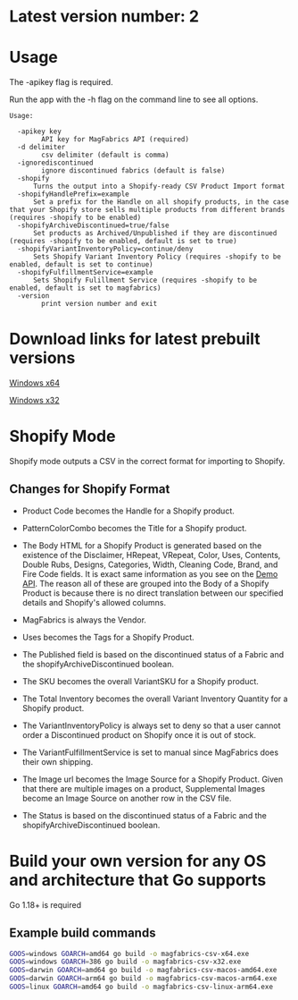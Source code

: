 # Latest version number: 2

# Usage

The -apikey flag is required.

Run the app with the -h flag on the command line to see all options.

```
Usage:

  -apikey key
        API key for MagFabrics API (required)
  -d delimiter
        csv delimiter (default is comma)
  -ignorediscontinued
        ignore discontinued fabrics (default is false)
  -shopify
      Turns the output into a Shopify-ready CSV Product Import format
  -shopifyHandlePrefix=example
      Set a prefix for the Handle on all shopify products, in the case that your Shopify store sells multiple products from different brands (requires -shopify to be enabled)
  -shopifyArchiveDiscontinued=true/false
      Set products as Archived/Unpublished if they are discontinued (requires -shopify to be enabled, default is set to true)
  -shopifyVariantInventoryPolicy=continue/deny
      Sets Shopify Variant Inventory Policy (requires -shopify to be enabled, default is set to continue)
  -shopifyFulfillmentService=example
      Sets Shopify Fulillment Service (requires -shopify to be enabled, default is set to magfabrics)
  -version
        print version number and exit
```

# Download links for latest prebuilt versions

[Windows x64](https://images.magfabrics.com/apps/magfabrics-csv-amd64-v2.exe)

[Windows x32](https://images.magfabrics.com/apps/magfabrics-csv-386-v2.exe)

# Shopify Mode

Shopify mode outputs a CSV in the correct format for importing to Shopify.

## Changes for Shopify Format

- Product Code becomes the Handle for a Shopify product.

- PatternColorCombo becomes the Title for a Shopify product.

- The Body HTML for a Shopify Product is generated based on the existence of the Disclaimer, HRepeat, VRepeat, Color, Uses, Contents, Double Rubs, Designs, Categories, Width, Cleaning Code, Brand, and Fire Code fields. It is exact same information as you see on the [Demo API](demo.magfabrics.com). The reason all of these are grouped into the Body of a Shopify Product is because there is no direct translation between our specified details and Shopify's allowed columns.

- MagFabrics is always the Vendor.

- Uses becomes the Tags for a Shopify Product.

- The Published field is based on the discontinued status of a Fabric and the shopifyArchiveDiscontinued boolean.

- The SKU becomes the overall VariantSKU for a Shopify product.

- The Total Inventory becomes the overall Variant Inventory Quantity for a Shopify product.

- The VariantInventoryPolicy is always set to deny so that a user cannot order a Discontinued product on Shopify once it is out of stock.

- The VariantFulfillmentService is set to manual since MagFabrics does their own shipping.

- The Image url becomes the Image Source for a Shopify Product. Given that there are multiple images on a product, Supplemental Images become an Image Source on another row in the CSV file.

- The Status is based on the discontinued status of a Fabric and the shopifyArchiveDiscontinued boolean.

# Build your own version for any OS and architecture that Go supports

Go 1.18+ is required

## Example build commands

```bash
GOOS=windows GOARCH=amd64 go build -o magfabrics-csv-x64.exe
GOOS=windows GOARCH=386 go build -o magfabrics-csv-x32.exe
GOOS=darwin GOARCH=amd64 go build -o magfabrics-csv-macos-amd64.exe
GOOS=darwin GOARCH=arm64 go build -o magfabrics-csv-macos-arm64.exe
GOOS=linux GOARCH=amd64 go build -o magfabrics-csv-linux-arm64.exe
```
